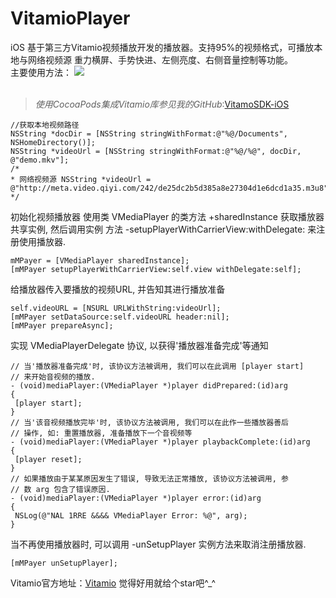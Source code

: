 # VitamioPlayer
iOS 基于第三方Vitamio视频播放开发的播放器。支持95%的视频格式，可播放本地与网络视频源 重力横屏、手势快进、左侧亮度、右侧音量控制等功能。<br>主要使用方法：
![](https://github.com/chenXming/VitamioPlayer/raw/master/VitamioPlayer.gif) <br> 
>*使用CocoaPods集成Vitamio库参见我的GitHub*:[VitamoSDK-iOS](https://github.com/chenXming/VitamioSDK-iOS)
```OC
//获取本地视频路径
NSString *docDir = [NSString stringWithFormat:@"%@/Documents", NSHomeDirectory()];
NSString *videoUrl = [NSString stringWithFormat:@"%@/%@", docDir, @"demo.mkv"];
/*
* 网络视频源 NSString *videoUrl = @"http://meta.video.qiyi.com/242/de25dc2b5d385a8e27304d1e6dcd1a35.m3u8"
*/
```
初始化视频播放器 使用类 VMediaPlayer 的类方法 +sharedInstance 获取播放器共享实例, 然后调用实例 方法 -setupPlayerWithCarrierView:withDelegate: 来注册使用播放器.
```OC
mMPayer = [VMediaPlayer sharedInstance];
[mMPayer setupPlayerWithCarrierView:self.view withDelegate:self];
```
  给播放器传入要播放的视频URL, 并告知其进行播放准备
  ```OC
  self.videoURL = [NSURL URLWithString:videoUrl];
  [mMPayer setDataSource:self.videoURL header:nil];
  [mMPayer prepareAsync];
  ```
   实现 VMediaPlayerDelegate 协议, 以获得'播放器准备完成'等通知
   ```
   // 当'播放器准备完成'时, 该协议方法被调用, 我们可以在此调用 [player start]
// 来开始音视频的播放.
- (void)mediaPlayer:(VMediaPlayer *)player didPrepared:(id)arg
{
    [player start];
}
// 当'该音视频播放完毕'时, 该协议方法被调用, 我们可以在此作一些播放器善后
// 操作, 如: 重置播放器, 准备播放下一个音视频等
- (void)mediaPlayer:(VMediaPlayer *)player playbackComplete:(id)arg
{
    [player reset];
}
// 如果播放由于某某原因发生了错误, 导致无法正常播放, 该协议方法被调用, 参
// 数 arg 包含了错误原因.
- (void)mediaPlayer:(VMediaPlayer *)player error:(id)arg
{
    NSLog(@"NAL 1RRE &&&& VMediaPlayer Error: %@", arg);
}
```
当不再使用播放器时, 可以调用 -unSetupPlayer 实例方法来取消注册播放器.
```OC
[mMPayer unSetupPlayer];
```
Vitamio官方地址：[Vitamio](https://www.vitamio.org/Download) 觉得好用就给个star吧^_^
